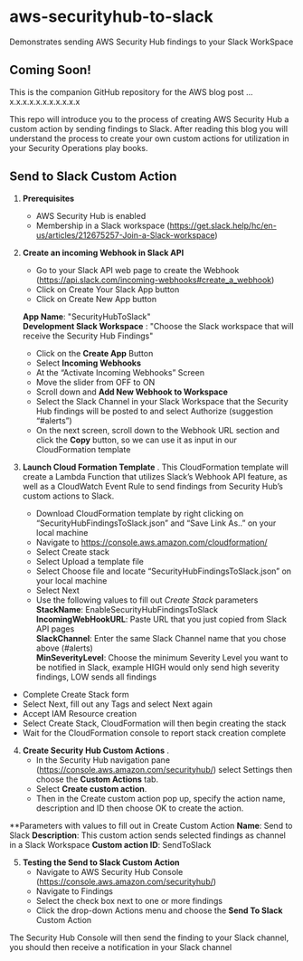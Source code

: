 # aws-securityhub-to-slack
Demonstrates sending AWS Security Hub findings to your Slack WorkSpace 

## Coming Soon!
This is the companion GitHub repository for the AWS blog post ... x.x.x.x.x.x.x.x.x.x.x

This repo will introduce you to the process of creating AWS Security Hub a custom action by sending findings to Slack.  After reading this blog you will understand the process to create your own custom actions for utilization in your Security Operations play books.

## Send to Slack Custom Action

1.	**Prerequisites**
    + AWS Security Hub is enabled
    + Membership in a Slack workspace (https://get.slack.help/hc/en-us/articles/212675257-Join-a-Slack-workspace)
2.  **Create an incoming Webhook in Slack API**
    + Go to your Slack API web page to create the Webhook (https://api.slack.com/incoming-webhooks#create_a_webhook)
    + Click on Create Your Slack App button
    + Click on Create New App button  
    
    **App Name**: "SecurityHubToSlack"  
    **Development Slack Workspace** : "Choose the Slack workspace that will receive the Security Hub Findings"          
 
    + Click on the **Create App** Button
    + Select **Incoming Webhooks** 
    + At the “Activate Incoming Webhooks” Screen
    + Move the slider from OFF   to ON  
    + Scroll down and **Add New Webhook to Workspace**
    + Select the Slack Channel in your Slack Workspace that the Security Hub findings will be posted to and select Authorize (suggestion “#alerts”)
    + On the next screen, scroll down to the Webhook URL section and click the **Copy** button, so we can use it as input in our CloudFormation template
 
3.	**Launch Cloud Formation Template** . 
This CloudFormation template will create a Lambda Function that utilizes Slack’s Webhook API feature, as well as a CloudWatch Event Rule to send findings from Security Hub’s custom actions to Slack.
    + Download CloudFormation template by right clicking on “SecurityHubFindingsToSlack.json” and “Save Link As..” on your local machine
    + Navigate to https://console.aws.amazon.com/cloudformation/
    + Select Create stack
    + Select Upload a template file
    + Select Choose file and locate “SecurityHubFindingsToSlack.json” on your local machine
    + Select Next
    + Use the following values to fill out *Create Stack* parameters  
   **StackName**: EnableSecurityHubFindingsToSlack  
   **IncomingWebHookURL**: Paste URL that you just copied from Slack API pages  
   **SlackChannel**: Enter the same Slack Channel name that you chose above (#alerts)  
   **MinSeverityLevel**: Choose the minimum Severity Level you want to be notified in Slack, example HIGH would only send high severity findings, LOW sends all findings   

   + Complete Create Stack form
   + Select Next, fill out any Tags and select Next again
   + Accept IAM Resource creation
   + Select Create Stack, CloudFormation will then begin creating the stack
   + Wait for the CloudFormation console to report stack creation complete

4.	**Create Security Hub Custom Actions** . 
    + In the Security Hub navigation pane (https://console.aws.amazon.com/securityhub/) select Settings then choose the **Custom Actions** tab. 
    + Select **Create custom action**. 
    + Then in the Create custom action pop up, specify the action name, description and ID then choose OK to create the action.
    
   **Parameters with values to fill out in Create Custom Action
    **Name**: Send to Slack
    **Description**: This custom action sends selected findings as channel in a Slack Workspace 
    **Custom action ID**: SendToSlack


5.	**Testing the Send to Slack Custom Action**
    + Navigate to AWS Security Hub Console (https://console.aws.amazon.com/securityhub/)
    + Navigate to Findings
    + Select the check box next to one or more findings
    + Click the drop-down Actions menu and choose the **Send To Slack** Custom Action

The Security Hub Console will then send the finding to your Slack channel, you should then receive a notification in your Slack channel 
